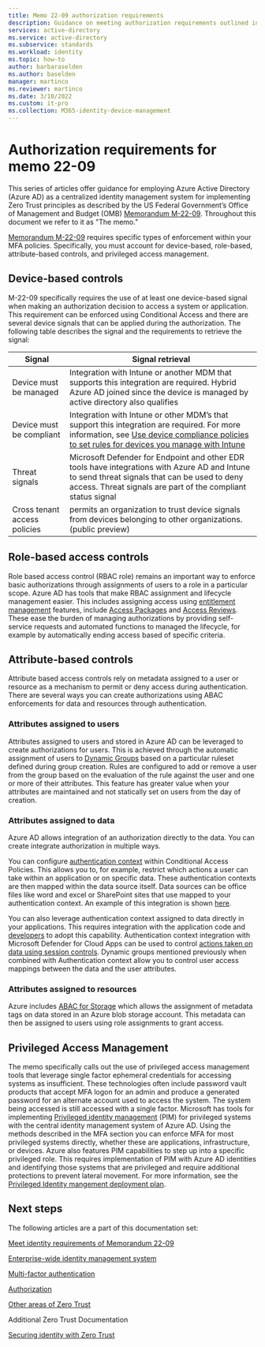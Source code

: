 ```yaml
---
title: Memo 22-09 authorization requirements
description: Guidance on meeting authorization requirements outlined in US government OMB memorandum 22-09
services: active-directory 
ms.service: active-directory
ms.subservice: standards
ms.workload: identity
ms.topic: how-to
author: barbaraselden
ms.author: baselden
manager: martinco
ms.reviewer: martinco
ms.date: 3/10/2022
ms.custom: it-pro
ms.collection: M365-identity-device-management
---
```


# Authorization requirements for memo 22-09

This series of articles offer guidance for employing Azure Active Directory (Azure AD) as a centralized identity management system for implementing Zero Trust principles as described by the US Federal Government’s Office of Management and Budget (OMB) [Memorandum M-22-09](https://www.whitehouse.gov/wp-content/uploads/2022/01/M-22-09.pdf). Throughout this document we refer to it as "The memo."

[Memorandum M-22-09](https://www.whitehouse.gov/wp-content/uploads/2022/01/M-22-09.pdf) requires specific types of enforcement within your MFA policies. Specifically, you must account for device-based, role-based, attribute-based controls, and privileged access management.

 

## Device-based controls

M-22-09 specifically requires the use of at least one device-based signal when making an authorization decision to access a system or application. This requirement can be enforced using Conditional Access and there are several device signals that can be applied during the authorization. The following table describes the signal and the requirements to retrieve the signal:

| Signal| Signal retrieval |
| - | - |
| Device must be managed| Integration with Intune or another MDM that supports this integration are required. Hybrid Azure AD joined since the device is managed by active directory also qualifies |
| Device must be compliant| Integration with Intune or other MDM’s that support this integration are required. For more information, see [Use device compliance policies to set rules for devices you manage with Intune](/mem/intune/protect/device-compliance-get-started) |
| Threat signals| Microsoft Defender for Endpoint and other EDR tools have integrations with Azure AD and Intune to send threat signals that can be used to deny access. Threat signals are part of the compliant status signal |
| Cross tenant access policies| permits an organization to trust device signals from devices belonging to other organizations. (public preview) |

##  Role-based access controls

Role based access control (RBAC role) remains an important way to enforce basic authorizations through assignments of users to a role in a particular scope. Azure AD has tools that make RBAC assignment and lifecycle management easier. This includes assigning access using [entitlement management](../governance/entitlement-management-overview.md) features, include [Access Packages](../governance/entitlement-management-access-package-create.md) and [Access Reviews](../governance/access-reviews-overview.md). These ease the burden of managing authorizations by providing self-service requests and automated functions to managed the lifecycle, for example by automatically ending access based of specific criteria.

## Attribute-based controls

Attribute based access controls rely on metadata assigned to a user or resource as a mechanism to permit or deny access during authentication. There are several ways you can create authorizations using ABAC enforcements for data and resources through authentication. 

### Attributes assigned to users

Attributes assigned to users and stored in Azure AD can be leveraged to create authorizations for users. This is achieved through the automatic assignment of users to [Dynamic Groups](../enterprise-users/groups-create-rule.md) based on a particular ruleset defined during group creation. Rules are configured to add or remove a user from the group based on the evaluation of the rule against the user and one or more of their attributes. This feature has greater value when your attributes are maintained and not statically set on users from the day of creation.

### Attributes assigned to data

Azure AD allows integration of an authorization directly to the data. You can create integrate authorization in multiple ways.

You can configure [authentication context](../conditional-access/concept-conditional-access-cloud-apps.md) within Conditional Access Policies. This allows you to, for example, restrict which actions a user can take within an application or on specific data. These authentication contexts are then mapped within the data source itself. Data sources can be office files like word and excel or SharePoint sites that use  mapped to your authentication context. An example of this integration is shown [here](%20/sharepoint/authentication-context-example). 

You can also leverage authentication context assigned to data directly in your applications. This requires integration with the application code and [developers](%20../develop/developer-guide-conditional-access-authentication-context.md) to adopt this capability. Authentication context integration with Microsoft Defender for Cloud Apps can be used to control [actions taken on data using session controls](/defender-cloud-apps/session-policy-aad). Dynamic groups mentioned previously when combined with Authentication context allow you to control user access mappings between the data and the user attributes. 

### Attributes assigned to resources

Azure includes [ABAC for Storage](../../role-based-access-control/conditions-overview.md) which allows the assignment of metadata tags on data stored in an Azure blob storage account. This metadata can then be assigned to users using role assignments to grant access. 

## Privileged Access Management 

The memo specifically calls out the use of privileged access management tools that leverage single factor ephemeral credentials for accessing systems as insufficient. These technologies often include password vault products that accept MFA logon for an admin and produce a generated password for an alternate account used to access the system. The system being accessed is still accessed with a single factor. Microsoft has tools for implementing [Privileged identity management](../privileged-identity-management/pim-configure.md) (PIM) for privileged systems with the central identity management system of Azure AD. Using the methods described in the MFA section you can enforce MFA for most privileged systems directly, whether these are applications, infrastructure, or devices. Azure also features PIM capabilities to step up into a specific privileged role. This requires implementation of PIM with Azure AD identities and identifying those systems that are privileged and require additional protections to prevent lateral movement. For more information, see the [Privileged Identity mangement deployment plan](../privileged-identity-management/pim-deployment-plan.md).

## Next steps

The following articles are a part of this documentation set:

[Meet identity requirements of Memorandum 22-09](memo-22-09-meet-identity-requirements.md)

[Enterprise-wide identity management system](memo-22-09-enterprise-wide-identity-management-system.md)

[Multi-factor authentication](memo-22-09-multi-factor-authentication.md)

[Authorization](memo-22-09-authorization.md)

[Other areas of Zero Trust](memo-22-09-other-areas-zero-trust.md)

Additional Zero Trust Documentation

[Securing identity with Zero Trust](/security/zero-trust/deploy/identity)
